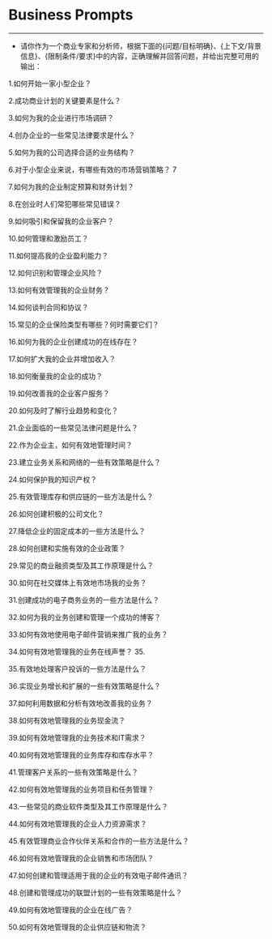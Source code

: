 # Business Prompts

---

- 请你作为一个商业专家和分析师，根据下面的{问题/目标明确}、{上下文/背景信息}、{限制条件/要求}中的内容，正确理解并回答问题，并给出完整可用的输出：

1.如何开始一家小型企业？ 

2.成功商业计划的关键要素是什么？ 

3.如何为我的企业进行市场调研？

4.创办企业的一些常见法律要求是什么？ 

5.如何为我的公司选择合适的业务结构？ 

6.对于小型企业来说，有哪些有效的市场营销策略？ 7

7.如何为我的企业制定预算和财务计划？ 

8.在创业时人们常犯哪些常见错误？ 

9.如何吸引和保留我的企业客户？ 

10.如何管理和激励员工？ 

11.如何提高我的企业盈利能力？ 

12.如何识别和管理企业风险？ 

13.如何有效管理我的企业财务？ 

14.如何谈判合同和协议？ 

15.常见的企业保险类型有哪些？何时需要它们？ 

16.如何为我的企业创建成功的在线存在？

17.如何扩大我的企业并增加收入？ 

18.如何衡量我的企业的成功？ 

19.如何改善我的企业客户服务？ 

20.如何及时了解行业趋势和变化？ 

21.企业面临的一些常见法律问题是什么？ 

22.作为企业主，如何有效地管理时间？ 

23.建立业务关系和网络的一些有效策略是什么？ 

24.如何保护我的知识产权？ 

25.有效管理库存和供应链的一些方法是什么？ 

26.如何创建积极的公司文化？ 

27.降低企业的固定成本的一些方法是什么？ 

28.如何创建和实施有效的企业政策？ 

29.常见的商业融资类型及其工作原理是什么？ 

30.如何在社交媒体上有效地市场我的业务？ 

31.创建成功的电子商务业务的一些方法是什么？ 

32.如何为我的业务创建和管理一个成功的博客？ 

33.如何有效地使用电子邮件营销来推广我的业务？

34.如何有效地管理我的业务在线声誉？ 35. 

35.有效地处理客户投诉的一些方法是什么？ 

36.实现业务增长和扩展的一些有效策略是什么？ 

37.如何利用数据和分析有效地改善我的业务？ 

38.如何有效地管理我的业务现金流？ 

39.如何有效地管理我的业务技术和IT需求？ 

40.如何有效地管理我的业务库存和库存水平？ 

41.管理客户关系的一些有效策略是什么？ 

42.如何有效地管理我的业务项目和任务管理？ 

43.一些常见的商业软件类型及其工作原理是什么？ 

44.如何有效地管理我的企业人力资源需求？ 

45.有效管理商业合作伙伴关系和合作的一些方法是什么？ 

46.如何有效地管理我的企业销售和市场团队？ 

47.如何创建和管理适用于我的企业的有效电子邮件通讯？

48.创建和管理成功的联盟计划的一些有效策略是什么？ 

49.如何有效地管理我的企业在线广告？ 

50.如何有效地管理我的企业供应链和物流？
